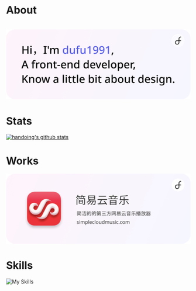 # About

<p>
  &nbsp;
  <a href="https://lu.dufustudio.com"><img src="./images/dufu1991.png" alt="显示不了图片？开一下VPN吧🛫"></a>
</p>

# Stats

[![handoing's github stats](https://github-readme-stats.vercel.app/api?username=dufu1991&show_icons=true&theme=buefy)](https://github.com/dufu1991)


# Works

<p>
  <a href="https://simplecloudmusic.com"><img src="./images/scm.png" alt="简易云音乐 - 简洁的的第三方网易云音乐播放器"></a>
</p>

# Skills

![My Skills](https://skillicons.dev/icons?i=js,html,css,jquery,react,svelte,vue,tailwind,vscode,git,md,blender,figma,ai,ps)
